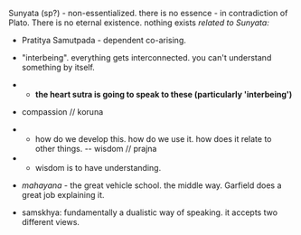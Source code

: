 Sunyata (sp?) - non-essentialized. there is no essence - in contradiction of Plato. There is no eternal existence. nothing exists
  *related to Sunyata:*
  - Pratitya Samutpada - dependent co-arising. 
  - "interbeing". everything gets interconnected. you can't understand something by itself. 
  - - **the heart sutra is going to speak to these (particularly 'interbeing')**
- compassion // koruna
- - how do we develop this. how do we use it. how does it relate to other things. 
-- wisdom // prajna
- - wisdom is to have understanding. 


- *mahayana* - the great vehicle school. the middle way. Garfield does a great job explaining it. 

- samskhya: fundamentally a dualistic way of speaking. it accepts two different views. 
